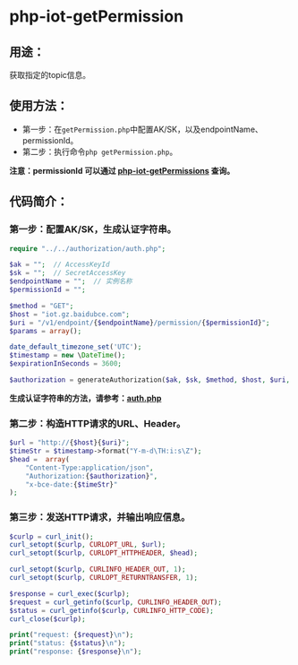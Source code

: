 # php-iot-getPermission

## 用途：

获取指定的topic信息。

## 使用方法：

* 第一步：在`getPermission.php`中配置AK/SK，以及endpointName、permissionId。
* 第二步：执行命令`php getPermission.php`。

**注意：permissionId 可以通过 [php-iot-getPermissions](../php-iot-getPermissions) 查询。**

## 代码简介：

### 第一步：配置AK/SK，生成认证字符串。

```php
require "../../authorization/auth.php";

$ak = "";  // AccessKeyId
$sk = "";  // SecretAccessKey
$endpointName = "";  // 实例名称
$permissionId = "";

$method = "GET";
$host = "iot.gz.baidubce.com";
$uri = "/v1/endpoint/{$endpointName}/permission/{$permissionId}";
$params = array();

date_default_timezone_set('UTC');
$timestamp = new \DateTime();
$expirationInSeconds = 3600;

$authorization = generateAuthorization($ak, $sk, $method, $host, $uri, $params, $timestamp, $expirationInSeconds);
```

**生成认证字符串的方法，请参考：[auth.php](../../authorization/auth.php)**

### 第二步：构造HTTP请求的URL、Header。

```php
$url = "http://{$host}{$uri}";
$timeStr = $timestamp->format("Y-m-d\TH:i:s\Z");
$head =  array(
    "Content-Type:application/json",
    "Authorization:{$authorization}",
    "x-bce-date:{$timeStr}"
);
```

### 第三步：发送HTTP请求，并输出响应信息。

```php
$curlp = curl_init();
curl_setopt($curlp, CURLOPT_URL, $url);
curl_setopt($curlp, CURLOPT_HTTPHEADER, $head);

curl_setopt($curlp, CURLINFO_HEADER_OUT, 1);
curl_setopt($curlp, CURLOPT_RETURNTRANSFER, 1);

$response = curl_exec($curlp);
$request = curl_getinfo($curlp, CURLINFO_HEADER_OUT);
$status = curl_getinfo($curlp, CURLINFO_HTTP_CODE);
curl_close($curlp);

print("request: {$request}\n");
print("status: {$status}\n");
print("response: {$response}\n");
```